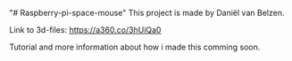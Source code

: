 "# Raspberry-pi-space-mouse" 
This project is made by Daniël van Belzen.

Link to 3d-files: https://a360.co/3hUiQa0


Tutorial and more information about how i made this comming soon.